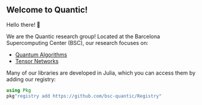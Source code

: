 ## Welcome to Quantic!

Hello there! 👋

We are the Quantic research group! Located at the Barcelona Supercomputing Center (BSC), our research focuses on:

- [Quantum Algorithms](https://www.bsc.es/research-development/research-areas/quantum-information/quantum-algorithms)
- [Tensor Networks](https://www.bsc.es/research-development/research-areas/quantum-information/tensor-networks)

Many of our libraries are developed in Julia, which you can access them by adding our registry:

```julia
using Pkg
pkg"registry add https://github.com/bsc-quantic/Registry"
```
